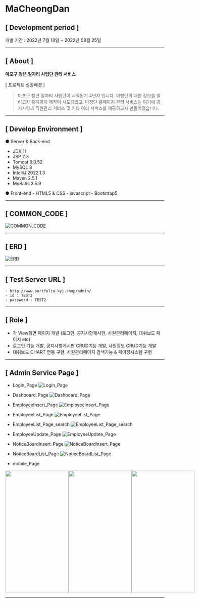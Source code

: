 # MaCheongDan

## **[ Development period ]**

개발 기간 : 2022년 7월 18일 ~ 2022년 08월 25일

---

## **[ About ]**

**마포구 청년 일자리 사업단 관리 서비스**

[ 프로젝트 성장배경 ]
> 마포구 청년 일자리 사업단이 시작된지 4년차 입니다.
> 마청단의 대한 정보를 알리고자 홈페이지 제작이 시도되었고, 마청단 홈페이지 관리 서비스는 여기에 공지사항과 직원관리 서비스 및 기타 여러 서버스를 제공하고자 만들어졌습니다.

---

## **[ Develop Environment ]**

● Server & Back-end
   - JDK 11   
   - JSP 2.3   
   - Tomcat 9.0.52
   - MySQL 8
   - IntelliJ 2022.1.3
   - Maven 2.5.1
   - MyBatis 3.5.9

●  Front-end
    - HTML5 & CSS
    - javascript
    - Bootstrap5

---

## **[ COMMON_CODE ]**
![COMMON_CODE](https://github.com/Kim-YeonJun/MaCheongDan_admin/blob/main/README_IMG/COMMON_CODE.PNG)

---

## **[ ERD ]**
![ERD](https://github.com/Kim-YeonJun/MaCheongDan_admin/blob/main/README_IMG/ERD.PNG)

---

## **[ Test Server URL ]**
    - http://www.portfolio-kyj.shop/admin/
    - id : TEST2
    - password : TEST2

---

## **[ Role ]**

 * 각 View화면 페이지 개발 (로그인, 공지사항게시판, 사원관리페이지, 대쉬보드 페이지 etc)
 * 로그인 기능 개발, 공지사항게시판 CRUD기능 개발, 사원정보 CRUD기능 개발
 * 대쉬보드 CHART 연동 구현, 사원관리페이지 검색기능 & 페이징시스템 구현

---

## **[ Admin Service Page ]**
 - Login_Page 
![Login_Page](https://github.com/Kim-YeonJun/MaCheongDan_admin/blob/main/README_IMG/Login_Page.png)
 - Dashboard_Page 
![Dashboard_Page](https://github.com/Kim-YeonJun/MaCheongDan_admin/blob/main/README_IMG/Dashboard_Page.png)
 - EmployeeInsert_Page 
![EmployeeInsert_Page](https://github.com/Kim-YeonJun/MaCheongDan_admin/blob/main/README_IMG/EmployeeInsert_Page.png)
 - EmployeeList_Page 
![EmployeeList_Page](https://github.com/Kim-YeonJun/MaCheongDan_admin/blob/main/README_IMG/EmployeeList_Page.png)
 - EmployeeList_Page_search 
![EmployeeList_Page_search](https://github.com/Kim-YeonJun/MaCheongDan_admin/blob/main/README_IMG/EmployeeList_Page_search.png)
 - EmployeeUpdate_Page 
![EmployeeUpdate_Page](https://github.com/Kim-YeonJun/MaCheongDan_admin/blob/main/README_IMG/EmployeeUpdate_Page.png)
 - NoticeBoardInsert_Page 
![NoticeBoardInsert_Page](https://github.com/Kim-YeonJun/MaCheongDan_admin/blob/main/README_IMG/NoticeBoardInsert_Page.png)
 - NoticeBoardList_Page 
![NoticeBoardList_Page](https://github.com/Kim-YeonJun/MaCheongDan_admin/blob/main/README_IMG/NoticeBoardList_Page.png)

- mobile_Page
<div style="display : flex; justify-content: space-around;">
<img src="https://github.com/Kim-YeonJun/MaCheongDan_admin/blob/main/README_IMG/mLogin_Page.png"  width="200" height="387"/>
<img src="https://github.com/Kim-YeonJun/MaCheongDan_admin/blob/main/README_IMG/mDashboard_Page.png" width="200" height="387"/>
<img src="https://github.com/Kim-YeonJun/MaCheongDan_admin/blob/main/README_IMG/mSideMenu.png" width="200" height="387"/>
</div>

---




